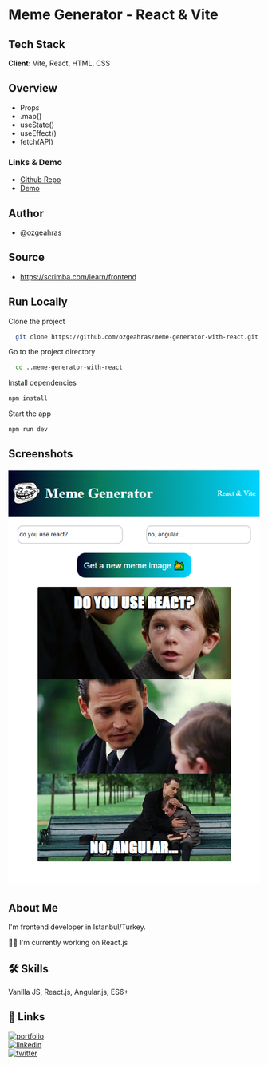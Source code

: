 # Meme Generator - React & Vite

## Tech Stack

**Client:** Vite, React, HTML, CSS

## Overview

- Props
- .map()
- useState()
- useEffect()
- fetch(API)

### Links & Demo

- [Github Repo](https://github.com/ozgeahras/meme-generator-with-react)
- [Demo](https://ozgeahras.github.io/meme-generator-with-react/)

## Author

- [@ozgeahras](https://github.com/ozgeahras)

## Source

- https://scrimba.com/learn/frontend

## Run Locally

Clone the project

```bash
  git clone https://github.com/ozgeahras/meme-generator-with-react.git

```

Go to the project directory

```bash
  cd ..meme-generator-with-react
```

Install dependencies

```bash
npm install
```

Start the app

```bash
npm run dev
```

## Screenshots

![App Screenshot](https://raw.githubusercontent.com/ozgeahras/meme-generator-with-react/master/dist/screenshot.png)

## About Me

I'm frontend developer in Istanbul/Turkey.

👩‍💻 I'm currently working on React.js

## 🛠 Skills

Vanilla JS, React.js, Angular.js, ES6+

## 🔗 Links

[![portfolio](https://img.shields.io/badge/my_portfolio-1DA1F2?style=for-the-badge&logo=ko-fi&logoColor=white)](https://ozgeahras.com/)  
[![linkedin](https://img.shields.io/badge/linkedin-0A66C2?style=for-the-badge&logo=linkedin&logoColor=white)](https://www.linkedin.com/in/ozgeahras/)  
[![twitter](https://img.shields.io/badge/github-000?style=for-the-badge&logo=github&logoColor=white)](https://github.com/ozgeahras/)
